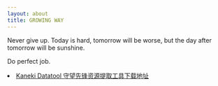 ```yaml
---
layout: about
title: GROWING WAY
---
```


Never give up. 
Today is hard, 
tomorrow will be worse, 
but the day after tomorrow will be sunshine.

Do perfect job.

 <li><a href="https://kaneki.dynv6.net/datatool/" target="_blank">Kaneki Datatool 守望先锋资源提取工具下载地址</a></li>